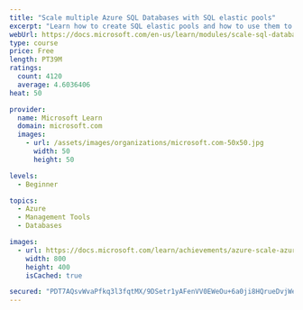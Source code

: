 ```yaml
---
title: "Scale multiple Azure SQL Databases with SQL elastic pools"
excerpt: "Learn how to create SQL elastic pools and how to use them to manage performance and cost for a collection of SQL databases."
webUrl: https://docs.microsoft.com/en-us/learn/modules/scale-sql-databases-elastic-pools/
type: course
price: Free
length: PT39M
ratings:
  count: 4120
  average: 4.6036406
heat: 50

provider:
  name: Microsoft Learn
  domain: microsoft.com
  images:
    - url: /assets/images/organizations/microsoft.com-50x50.jpg
      width: 50
      height: 50

levels:
  - Beginner

topics:
  - Azure
  - Management Tools
  - Databases

images:
  - url: https://docs.microsoft.com/learn/achievements/azure-scale-azure-sql-databases-elastic-pools-social.png
    width: 800
    height: 400
    isCached: true

secured: "PDT7AQsvWvaPfkq3l3fqtMX/9DSetr1yAFenVV0EWeOu+6a0ji8HQrueDvjWelohaCx2Cqjnfxiav9qpxDUG4t5PUSnFhzrIeaMzyd2gHxwg4ok9cqCuL6/rSckivD+J+YfgXfQUccgl9/HSgbJXb2icmeaNNTiPl5PFXndE3NmT8JELlukG1+evDfFgldWsSOJzEGv1rt+a/ulxYfG8MMp+gkL6U5x8SQWUCvEToMDRjMWFXfGXit+sEoI8gjaPUvVkd95iiMUqmcQFXknYrNy6UzzNOnfc0JFtoQhOhOhW+rR41b5p5n66g/cYZo37/MWwOXNNKDyf/6OMLDtorKLCk8682coj73IiVwKOZnf9qc1jGWgeCwW8d99TfgwY2uvXYNv7R4QHY59YXBkImllP4PuTX1JBBjEncM5AXLQ=;jgDgSNBdoR9BIOvBwUV2bg=="
---
```


